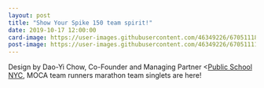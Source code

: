```yaml
---
layout: post
title: "Show Your Spike 150 team spirit!"
date: 2019-10-17 12:00:00
card-image: https://user-images.githubusercontent.com/46349226/67051118-3e5faa00-f108-11e9-81c0-73dd8060a766.jpg
post-image: https://user-images.githubusercontent.com/46349226/67051111-39025f80-f108-11e9-8687-d87a030b2811.JPG
---
```

Design by Dao-Yi Chow, Co-Founder and Managing Partner <<a href="https://www.publicschoolnyc.com/">Public School NYC</a>, MOCA team runners marathon team singlets are here!
